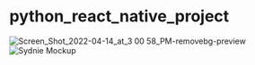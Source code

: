 # python_react_native_project
![Screen_Shot_2022-04-14_at_3 00 58_PM-removebg-preview](https://user-images.githubusercontent.com/89373209/163501667-24dd99b4-ad72-40ea-bd35-cdc21d1cfc43.png)
![Sydnie Mockup](https://user-images.githubusercontent.com/89373209/162630478-f3d72e18-1802-48e4-a7ee-4182fc75fcde.png)
